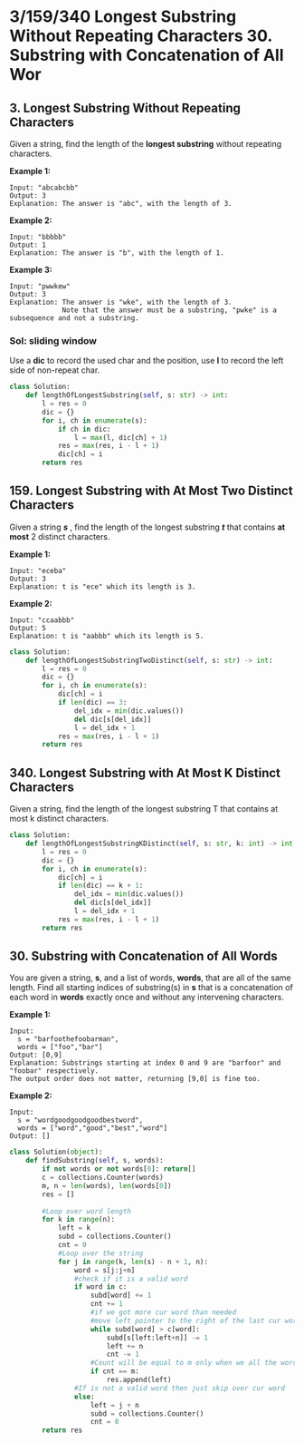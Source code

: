 # 3/159/340 Longest Substring Without Repeating Characters 30. Substring with Concatenation of All Wor

## 3. Longest Substring Without Repeating Characters

Given a string, find the length of the **longest substring** without repeating characters.

**Example 1:**

```text
Input: "abcabcbb"
Output: 3 
Explanation: The answer is "abc", with the length of 3. 
```

**Example 2:**

```text
Input: "bbbbb"
Output: 1
Explanation: The answer is "b", with the length of 1.
```

**Example 3:**

```text
Input: "pwwkew"
Output: 3
Explanation: The answer is "wke", with the length of 3. 
             Note that the answer must be a substring, "pwke" is a subsequence and not a substring.
```

### Sol: sliding window

Use a **dic** to record the used char and the position, use **l** to record the left side of non-repeat char.

```python
class Solution:
    def lengthOfLongestSubstring(self, s: str) -> int:
        l = res = 0
        dic = {}
        for i, ch in enumerate(s):
            if ch in dic:
                l = max(l, dic[ch] + 1)
            res = max(res, i - l + 1)
            dic[ch] = i
        return res
```

## 159. Longest Substring with At Most Two Distinct Characters

Given a string _**s**_ , find the length of the longest substring _**t**_  that contains **at most** 2 distinct characters.

**Example 1:**

```text
Input: "eceba"
Output: 3
Explanation: t is "ece" which its length is 3.
```

**Example 2:**

```text
Input: "ccaabbb"
Output: 5
Explanation: t is "aabbb" which its length is 5.
```

```python
class Solution:
    def lengthOfLongestSubstringTwoDistinct(self, s: str) -> int:     
        l = res = 0
        dic = {}
        for i, ch in enumerate(s):
            dic[ch] = i
            if len(dic) == 3:
                del_idx = min(dic.values())
                del dic[s[del_idx]]
                l = del_idx + 1
            res = max(res, i - l + 1)
        return res
```

## 340. Longest Substring with At Most K Distinct Characters

Given a string, find the length of the longest substring T that contains at most k distinct characters.

```python
class Solution:
    def lengthOfLongestSubstringKDistinct(self, s: str, k: int) -> int:
        l = res = 0
        dic = {}
        for i, ch in enumerate(s):
            dic[ch] = i
            if len(dic) == k + 1:
                del_idx = min(dic.values())
                del dic[s[del_idx]]
                l = del_idx + 1
            res = max(res, i - l + 1)
        return res
```

## 30. Substring with Concatenation of All Words

You are given a string, **s**, and a list of words, **words**, that are all of the same length. Find all starting indices of substring\(s\) in **s** that is a concatenation of each word in **words** exactly once and without any intervening characters.

**Example 1:**

```text
Input:
  s = "barfoothefoobarman",
  words = ["foo","bar"]
Output: [0,9]
Explanation: Substrings starting at index 0 and 9 are "barfoor" and "foobar" respectively.
The output order does not matter, returning [9,0] is fine too.
```

**Example 2:**

```text
Input:
  s = "wordgoodgoodgoodbestword",
  words = ["word","good","best","word"]
Output: []
```

```python
class Solution(object):
    def findSubstring(self, s, words):
        if not words or not words[0]: return[]
        c = collections.Counter(words)
        m, n = len(words), len(words[0])
        res = []
        
        #Loop over word length
        for k in range(n):
            left = k
            subd = collections.Counter()
            cnt = 0
            #Loop over the string
            for j in range(k, len(s) - n + 1, n):
                word = s[j:j+n]
                #check if it is a valid word
                if word in c:
                    subd[word] += 1
                    cnt += 1
                    #if we got more cur word than needed
                    #move left pointer to the right of the last cur word, remove extra word for dict                 
                    while subd[word] > c[word]:
                        subd[s[left:left+n]] -= 1
                        left += n
                        cnt -= 1
                    #Count will be equal to m only when we all the words are read the exact number of times needed
                    if cnt == m:
                        res.append(left)
                #If is not a valid word then just skip over cur word
                else:
                    left = j + n
                    subd = collections.Counter()
                    cnt = 0
        return res
```

